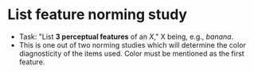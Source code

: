 # List feature norming study

- Task: "List **3 perceptual features** of an *X*," X being, e.g., *banana*.
- This is one out of two norming studies which will determine the color diagnosticity of the items used. Color must be mentioned as the first feature.